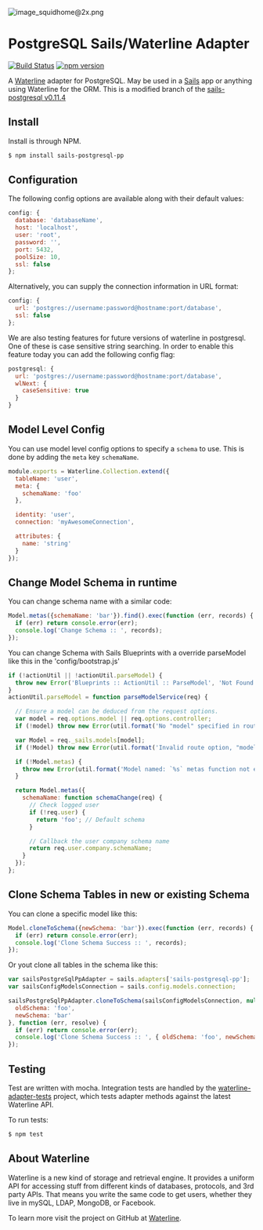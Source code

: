 ![image_squidhome@2x.png](http://i.imgur.com/RIvu9.png)

# PostgreSQL Sails/Waterline Adapter

[![Build Status](https://travis-ci.org/FernandoFranco/sails-postgresql-pp.svg?branch=master)](https://travis-ci.org/FernandoFranco/sails-postgresql-pp)
[![npm version](https://badge.fury.io/js/sails-postgresql-pp.svg)](https://badge.fury.io/js/sails-postgresql-pp)

A [Waterline](https://github.com/balderdashy/waterline) adapter for PostgreSQL. May be used in a [Sails](https://github.com/balderdashy/sails) app or anything using Waterline for the ORM.
This is a modified branch of the [sails-postgresql v0.11.4](https://github.com/balderdashy/sails-postgresql/tree/0.11.x)

## Install

Install is through NPM.

```bash
$ npm install sails-postgresql-pp
```

## Configuration

The following config options are available along with their default values:

```javascript
config: {
  database: 'databaseName',
  host: 'localhost',
  user: 'root',
  password: '',
  port: 5432,
  poolSize: 10,
  ssl: false
};
```
Alternatively, you can supply the connection information in URL format:
```javascript
config: {
  url: 'postgres://username:password@hostname:port/database',
  ssl: false
};
```


We are also testing features for future versions of waterline in postgresql. One of these is case sensitive string searching. In order to enable this feature today you can add the following config flag:

```javascript
postgresql: {
  url: 'postgres://username:password@hostname:port/database',
  wlNext: {
    caseSensitive: true
  }
}
```

## Model Level Config

You can use model level config options to specify a `schema` to use. This is done by adding the `meta` key `schemaName`.

```javascript
module.exports = Waterline.Collection.extend({
  tableName: 'user',
  meta: {
    schemaName: 'foo'
  },

  identity: 'user',
  connection: 'myAwesomeConnection',

  attributes: {
    name: 'string'
  }
});
```

## Change Model Schema in runtime

You can change schema name with a similar code:

```javascript
Model.metas({schemaName: 'bar'}).find().exec(function (err, records) {
  if (err) return console.error(err);
  console.log('Change Schema :: ', records);
});
```

You can change Schema with Sails Blueprints with a override parseModel like this in the 'config/bootstrap.js'

```javascript
if (!actionUtil || !actionUtil.parseModel) {
  throw new Error('Blueprints :: ActionUtil :: ParseModel', 'Not Found');
}
actionUtil.parseModel = function parseModelService(req) {

  // Ensure a model can be deduced from the request options.
  var model = req.options.model || req.options.controller;
  if (!model) throw new Error(util.format('No "model" specified in route options.'));

  var Model = req._sails.models[model];
  if (!Model) throw new Error(util.format('Invalid route option, "model".\nI don\'t know about any models named: `%s`', model));

  if (!Model.metas) {
    throw new Error(util.format('Model named: `%s` metas function not exists', model));
  }

  return Model.metas({
    schemaName: function schemaChange(req) {
      // Check logged user
      if (!req.user) {
        return 'foo'; // Default schema
      }

      // Callback the user company schema name
      return req.user.company.schemaName;
    }
  });
};
```

## Clone Schema Tables in new or existing Schema

You can clone a specific model like this:

```javascript
Model.cloneToSchema({newSchema: 'bar'}).exec(function (err, records) {
  if (err) return console.error(err);
  console.log('Clone Schema Success :: ', records);
});
```

Or yout clone all tables in the schema like this:

```javascript
var sailsPostgreSqlPpAdapter = sails.adapters['sails-postgresql-pp'];
var sailsConfigModelsConnection = sails.config.models.connection;

sailsPostgreSqlPpAdapter.cloneToSchema(sailsConfigModelsConnection, null, {
  oldSchema: 'foo',
  newSchema: 'bar'
}, function (err, resolve) {
  if (err) return console.error(err);
  console.log('Clone Schema Success :: ', { oldSchema: 'foo', newSchema: 'bar'});
});
```

## Testing

Test are written with mocha. Integration tests are handled by the [waterline-adapter-tests](https://github.com/balderdashy/waterline-adapter-tests) project, which tests adapter methods against the latest Waterline API.

To run tests:

```bash
$ npm test
```

## About Waterline

Waterline is a new kind of storage and retrieval engine.  It provides a uniform API for accessing stuff from different kinds of databases, protocols, and 3rd party APIs.  That means you write the same code to get users, whether they live in mySQL, LDAP, MongoDB, or Facebook.

To learn more visit the project on GitHub at [Waterline](https://github.com/balderdashy/waterline).
